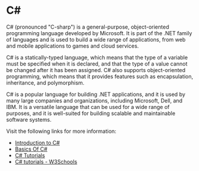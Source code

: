 # C#

C# (pronounced "C-sharp") is a general-purpose, object-oriented programming language developed by Microsoft. It is part of the .NET family of languages and is used to build a wide range of applications, from web and mobile applications to games and cloud services.

C# is a statically-typed language, which means that the type of a variable must be specified when it is declared, and that the type of a value cannot be changed after it has been assigned. C# also supports object-oriented programming, which means that it provides features such as encapsulation, inheritance, and polymorphism.

C# is a popular language for building .NET applications, and it is used by many large companies and organizations, including Microsoft, Dell, and IBM. It is a versatile language that can be used for a wide range of purposes, and it is well-suited for building scalable and maintainable software systems.

Visit the following links for more information:

- [Introduction to C#](https://learn.microsoft.com/en-us/dotnet/csharp/tour-of-csharp/tutorials/)
- [Basics Of C#](https://www.c-sharpcorner.com/UploadFile/e9fdcd/basics-of-C-Sharp/)
- [C# Tutorials](https://dotnettutorials.net/course/csharp-dot-net-tutorials/)
- [C# tutorials - W3Schools](https://www.w3schools.com/cs/index.php)